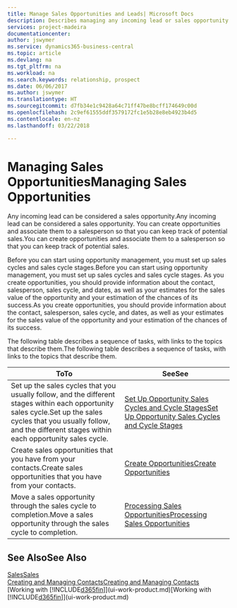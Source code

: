 ```yaml
---
title: Manage Sales Opportunities and Leads| Microsoft Docs
description: Describes managing any incoming lead or sales opportunity in Business Central,  and associating the opportunity with a salesperson to keep track of potential sales.
services: project-madeira
documentationcenter: 
author: jswymer
ms.service: dynamics365-business-central
ms.topic: article
ms.devlang: na
ms.tgt_pltfrm: na
ms.workload: na
ms.search.keywords: relationship, prospect
ms.date: 06/06/2017
ms.author: jswymer
ms.translationtype: HT
ms.sourcegitcommit: d7fb34e1c9428a64c71ff47be8bcff174649c00d
ms.openlocfilehash: 2c9ef61555ddf3579172fc1e5b28e8eb4923b4d5
ms.contentlocale: en-nz
ms.lasthandoff: 03/22/2018

---
```

# <a name="managing-sales-opportunities"></a><span data-ttu-id="92282-103">Managing Sales Opportunities</span><span class="sxs-lookup"><span data-stu-id="92282-103">Managing Sales Opportunities</span></span>
<span data-ttu-id="92282-104">Any incoming lead can be considered a sales opportunity.</span><span class="sxs-lookup"><span data-stu-id="92282-104">Any incoming lead can be considered a sales opportunity.</span></span> <span data-ttu-id="92282-105">You can create opportunities and associate them to a salesperson so that you can keep track of potential sales.</span><span class="sxs-lookup"><span data-stu-id="92282-105">You can create opportunities and associate them to a salesperson so that you can keep track of potential sales.</span></span>

<span data-ttu-id="92282-106">Before you can start using opportunity management, you must set up sales cycles and sales cycle stages.</span><span class="sxs-lookup"><span data-stu-id="92282-106">Before you can start using opportunity management, you must set up sales cycles and sales cycle stages.</span></span> <span data-ttu-id="92282-107">As you create opportunities, you should provide information about the contact, salesperson, sales cycle, and dates, as well as your estimates for the sales value of the opportunity and your estimation of the chances of its success.</span><span class="sxs-lookup"><span data-stu-id="92282-107">As you create opportunities, you should provide information about the contact, salesperson, sales cycle, and dates, as well as your estimates for the sales value of the opportunity and your estimation of the chances of its success.</span></span>

<span data-ttu-id="92282-108">The following table describes a sequence of tasks, with links to the topics that describe them.</span><span class="sxs-lookup"><span data-stu-id="92282-108">The following table describes a sequence of tasks, with links to the topics that describe them.</span></span>

| <span data-ttu-id="92282-109">To</span><span class="sxs-lookup"><span data-stu-id="92282-109">To</span></span> | <span data-ttu-id="92282-110">See</span><span class="sxs-lookup"><span data-stu-id="92282-110">See</span></span> |
| --- | --- |
| <span data-ttu-id="92282-111">Set up the sales cycles that you usually follow, and the different stages within each opportunity sales cycle.</span><span class="sxs-lookup"><span data-stu-id="92282-111">Set up the sales cycles that you usually follow, and the different stages within each opportunity sales cycle.</span></span> |[<span data-ttu-id="92282-112">Set Up Opportunity Sales Cycles and Cycle Stages</span><span class="sxs-lookup"><span data-stu-id="92282-112">Set Up Opportunity Sales Cycles and Cycle Stages</span></span>](marketing-how-setup-opportunity-sales-cycles-stages.md) |
| <span data-ttu-id="92282-113">Create sales opportunities that you have from your contacts.</span><span class="sxs-lookup"><span data-stu-id="92282-113">Create sales opportunities that you have from your contacts.</span></span> |[<span data-ttu-id="92282-114">Create Opportunities</span><span class="sxs-lookup"><span data-stu-id="92282-114">Create Opportunities</span></span>](marketing-how-create-opportunities.md) |
| <span data-ttu-id="92282-115">Move a sales opportunity through the sales cycle to completion.</span><span class="sxs-lookup"><span data-stu-id="92282-115">Move a sales opportunity through the sales cycle to completion.</span></span> |[<span data-ttu-id="92282-116">Processing Sales Opportunities</span><span class="sxs-lookup"><span data-stu-id="92282-116">Processing Sales Opportunities</span></span>](marketing-processing-sales-opportunities.md) |

## <a name="see-also"></a><span data-ttu-id="92282-117">See Also</span><span class="sxs-lookup"><span data-stu-id="92282-117">See Also</span></span>
[<span data-ttu-id="92282-118">Sales</span><span class="sxs-lookup"><span data-stu-id="92282-118">Sales</span></span>](sales-manage-sales.md)  
[<span data-ttu-id="92282-119">Creating and Managing Contacts</span><span class="sxs-lookup"><span data-stu-id="92282-119">Creating and Managing Contacts</span></span>](marketing-contacts.md)  
<span data-ttu-id="92282-120">[Working with [!INCLUDE[d365fin](includes/d365fin_md.md)]](ui-work-product.md)</span><span class="sxs-lookup"><span data-stu-id="92282-120">[Working with [!INCLUDE[d365fin](includes/d365fin_md.md)]](ui-work-product.md)</span></span>

